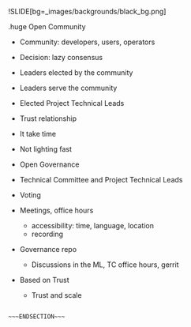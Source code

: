 !SLIDE[bg=_images/backgrounds/black_bg.png]

.huge <span class="white">Open</span> <span class="teal">Community</span>

<span class="white">

* Community: developers, users, operators
* Decision: lazy consensus

* Leaders elected by the community
* Leaders serve the community
* Elected Project Technical Leads
* Trust relationship

* It take time
* Not lighting fast

* Open Governance
* Technical Committee and Project Technical Leads
* Voting
* Meetings, office hours
  * accessibility: time, language, location
  * recording
* Governance repo
  * Discussions in the ML, TC office hours, gerrit

* Based on Trust
  * Trust and scale

</span>


~~~SECTION:notes~~~

~~~ENDSECTION~~~
